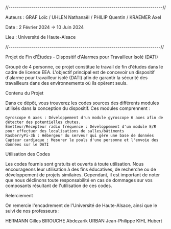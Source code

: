 //---------------------------------------------------------------------------//

Auteurs : GRAF Loïc / UHLEN Nathanaël / PHILIP Quentin / KRAEMER Axel

Date : 2 Février 2024 -> 10 Juin 2024

Lieu : Université de Haute-Alsace

//--------------------------------------------------------------------------//

Projet de Fin d'Études - Dispositif d'Alarmes pour Travailleur Isolé (DATI)

Groupé de 4 personne, ce projet constitue le travail de fin d'études dans le cadre de licence EEA. L'objectif principal est de concevoir un dispositif d'alarme pour travailleur isolé (DATI) afin de garantir la sécurité des travailleurs dans des environnements où ils opèrent seuls.

Contenu du Projet

Dans ce dépôt, vous trouverez les codes sources des différents modules utilisés dans la conception du dispositif. Ces modules comprennent :

    Gyroscope 6 axes : Développement d'un module gyroscope 6 axes afin de détecter des potentielles chutes.
    Émetteur/Récepteur radio fréquence : Développement d'un module E/R pour effectuer des localisations de salles/bâtiments
    RasberryPi-3b : Hébergeur du serveur qui gère une base de données
    Capteur cardiaque : Mesurer le pouls d'une personne et l'envoie des données sur le DATI

Utilisation des Codes

Les codes fournis sont gratuits et ouverts à toute utilisation. Nous encourageons leur utilisation à des fins éducatives, 
de recherche ou de développement de projets similaires. 
Cependant, il est important de noter que nous déclinons toute responsabilité en cas de dommages sur vos composants résultant de l'utilisation de ces codes.

Relerciement 

On remercie l'encadrement de l'Université de Haute-Alsace, ainsi que le suivi de nos professeurs :

HERMANN Gilles
BIROUCHE Abdezarik
URBAN Jean-Philippe
KIHL Hubert
